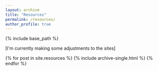 ```yaml
---
layout: archive
title: "Resources"
permalink: /resources/
author_profile: true
---
```


{% include base_path %}

[I'm currently making some adjustments to the sites]

{% for post in site.resources %}
  {% include archive-single.html %}
{% endfor %}
